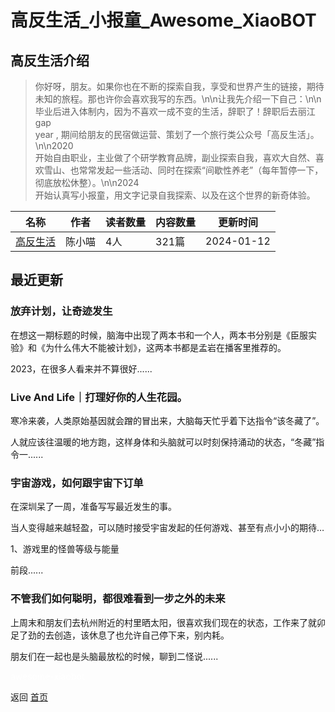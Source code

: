 # 高反生活_小报童_Awesome_XiaoBOT

## 高反生活介绍
> 你好呀，朋友。如果你也在不断的探索自我，享受和世界产生的链接，期待未知的旅程。那也许你会喜欢我写的东西。\n\n让我先介绍一下自己：\n\n毕业后进入体制内，因为不喜欢一成不变的生活，辞职了！辞职后去丽江gap  
year , 期间给朋友的民宿做运营、策划了一个旅行类公众号「高反生活」。\n\n2020  
开始自由职业，主业做了个研学教育品牌，副业探索自我，喜欢大自然、喜欢雪山、也常常发起一些活动、同时在探索“间歇性养老”（每年暂停一下，彻底放松休整）。\n\n2024  
开始认真写小报童，用文字记录自我探索、以及在这个世界的新奇体验。  
  


|名称|作者|读者数量|内容数量|更新时间|
|---|---|---|---|---|
|[高反生活](https://xiaobot.net/p/HiFunLife2023?refer=9c3f1c95-a052-465a-9902-f6d75080262a)|陈小喵|4人|321篇|2024-01-12|

## 最近更新
### 放弃计划，让奇迹发生

在想这一期标题的时候，脑海中出现了两本书和一个人，两本书分别是《臣服实验》和《为什么伟大不能被计划》，这两本书都是孟岩在播客里推荐的。

2023，在很多人看来并不算很好......

### Live And Life｜打理好你的人生花园。

寒冷来袭，人类原始基因就会蹭的冒出来，大脑每天忙乎着下达指令“该冬藏了”。

人就应该往温暖的地方跑，这样身体和头脑就可以时刻保持涌动的状态，“冬藏”指令一......

### 宇宙游戏，如何跟宇宙下订单

在深圳呆了一周，准备写写最近发生的事。



当人变得越来越轻盈，可以随时接受宇宙发起的任何游戏、甚至有点小小的期待…

1、游戏里的怪兽等级与能量

前段......

### 不管我们如何聪明，都很难看到一步之外的未来

上周末和朋友们去杭州附近的村里晒太阳，很喜欢我们现在的状态，工作来了就卯足了劲的去创造，该休息了也允许自己停下来，别内耗。

朋友们在一起也是头脑最放松的时候，聊到二怪说......


<a href="https://github.com/Reno9527/awesome-xiaobot" style="color: white; text-decoration: none;">awesome-xiaobot</a>

返回 [首页](../README.md)
